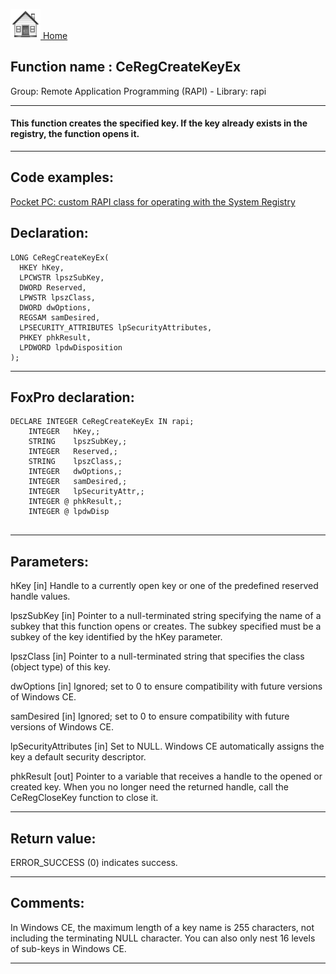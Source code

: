 [<img src="../../images/home.png"> Home ](https://github.com/VFPX/Win32API)  

## Function name : CeRegCreateKeyEx
Group: Remote Application Programming (RAPI) - Library: rapi    
***  


#### This function creates the specified key. If the key already exists in the registry, the function opens it. 
***  


## Code examples:
[Pocket PC: custom RAPI class for operating with the System Registry](../../samples/sample_441.md)  

## Declaration:
```foxpro  
LONG CeRegCreateKeyEx(
  HKEY hKey,
  LPCWSTR lpszSubKey,
  DWORD Reserved,
  LPWSTR lpszClass,
  DWORD dwOptions,
  REGSAM samDesired,
  LPSECURITY_ATTRIBUTES lpSecurityAttributes,
  PHKEY phkResult,
  LPDWORD lpdwDisposition
);  
```  
***  


## FoxPro declaration:
```foxpro  
DECLARE INTEGER CeRegCreateKeyEx IN rapi;
	INTEGER   hKey,;
	STRING    lpszSubKey,;
	INTEGER   Reserved,;
	STRING    lpszClass,;
	INTEGER   dwOptions,;
	INTEGER   samDesired,;
	INTEGER   lpSecurityAttr,;
	INTEGER @ phkResult,;
	INTEGER @ lpdwDisp
  
```  
***  


## Parameters:
hKey 
[in] Handle to a currently open key or one of the predefined reserved handle values.

lpszSubKey 
[in] Pointer to a null-terminated string specifying the name of a subkey that this function opens or creates. The subkey specified must be a subkey of the key identified by the hKey parameter. 

lpszClass 
[in] Pointer to a null-terminated string that specifies the class (object type) of this key.

dwOptions 
[in] Ignored; set to 0 to ensure compatibility with future versions of Windows CE. 

samDesired 
[in] Ignored; set to 0 to ensure compatibility with future versions of Windows CE. 

lpSecurityAttributes 
[in] Set to NULL. Windows CE automatically assigns the key a default security descriptor. 

phkResult 
[out] Pointer to a variable that receives a handle to the opened or created key. When you no longer need the returned handle, call the CeRegCloseKey function to close it. 
  
***  


## Return value:
ERROR_SUCCESS (0) indicates success.  
***  


## Comments:
In Windows CE, the maximum length of a key name is 255 characters, not including the terminating NULL character. You can also only nest 16 levels of sub-keys in Windows CE.  
  
***  

